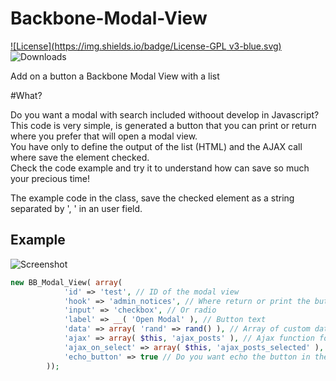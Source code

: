 # Backbone-Modal-View
[![License](https://img.shields.io/badge/License-GPL v3-blue.svg)](http://www.gnu.org/licenses/gpl-3.0)
![Downloads](https://img.shields.io/packagist/dt/wpbp/backbone-modal-view.svg) 

Add on a button a Backbone Modal View with a list

#What?

Do you want a modal with search included withoout develop in Javascript?  
This code is very simple, is generated a button that you can print or return where you prefer that will open a modal view.  
You have only to define the output of the list (HTML) and the AJAX call where save the element checked.  
Check the code example and try it to understand how can save so much your precious time!

The example code in the class, save the checked element as a string separated by ', ' in an user field.

## Example

![Screenshot](https://cloud.githubusercontent.com/assets/403283/22898704/983785c0-f228-11e6-8550-0a746a4b7ad0.gif)

```php
new BB_Modal_View( array(
			'id' => 'test', // ID of the modal view
			'hook' => 'admin_notices', // Where return or print the button
			'input' => 'checkbox', // Or radio
			'label' => __( 'Open Modal' ), // Button text
			'data' => array( 'rand' => rand() ), // Array of custom datas
			'ajax' => array( $this, 'ajax_posts' ), // Ajax function for the list to show on the modal
			'ajax_on_select' => array( $this, 'ajax_posts_selected' ), // Ajax function to execute on Select button
			'echo_button' => true // Do you want echo the button in the hook chosen or only return?
		));

```
